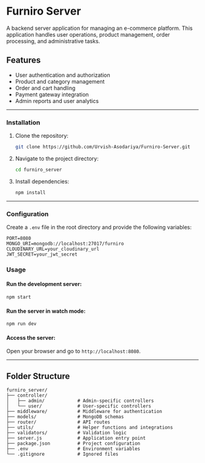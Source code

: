 # Furniro Server

A backend server application for managing an e-commerce platform. This application handles user operations, product management, order processing, and administrative tasks.

## Features
- User authentication and authorization
- Product and category management
- Order and cart handling
- Payment gateway integration
- Admin reports and user analytics

---



### Installation
1. Clone the repository:
   ```bash
   git clone https://github.com/Urvish-Asodariya/Furniro-Server.git
   ```
2. Navigate to the project directory:
   ```bash
   cd furniro_server
   ```
3. Install dependencies:
   ```bash
   npm install
   ```

---

### Configuration
 Create a `.env` file in the root directory and provide the following variables:
   ```env
   PORT=8080
   MONGO_URI=mongodb://localhost:27017/furniro
   CLOUDINARY_URL=your_cloudinary_url
   JWT_SECRET=your_jwt_secret
   ```

### Usage

#### Run the development server:
```bash
npm start
```

#### Run the server in watch mode:
```bash
npm run dev
```

#### Access the server:
Open your browser and go to `http://localhost:8080`.

---

## Folder Structure
```
furniro_server/
├── controller/
│   ├── admin/            # Admin-specific controllers
│   └── user/             # User-specific controllers
├── middleware/           # Middleware for authentication
├── models/               # MongoDB schemas
├── router/               # API routes
├── utils/                # Helper functions and integrations
├── validators/           # Validation logic
├── server.js             # Application entry point
├── package.json          # Project configuration
├── .env                  # Environment variables
└── .gitignore            # Ignored files

